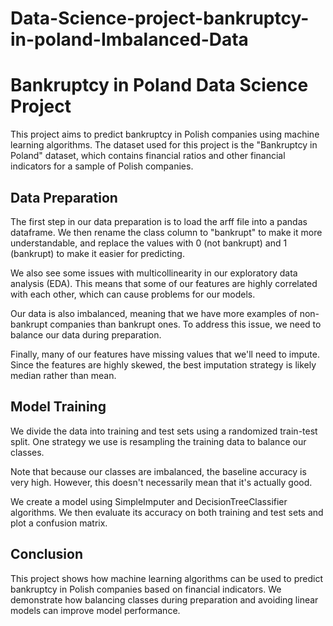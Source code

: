 # Data-Science-project-bankruptcy-in-poland-Imbalanced-Data
# Bankruptcy in Poland Data Science Project

This project aims to predict bankruptcy in Polish companies using machine learning algorithms. The dataset used for this project is the "Bankruptcy in Poland" dataset, which contains financial ratios and other financial indicators for a sample of Polish companies.

## Data Preparation

The first step in our data preparation is to load the arff file into a pandas dataframe. We then rename the class column to "bankrupt" to make it more understandable, and replace the values with 0 (not bankrupt) and 1 (bankrupt) to make it easier for predicting.

We also see some issues with multicollinearity in our exploratory data analysis (EDA). This means that some of our features are highly correlated with each other, which can cause problems for our models.

Our data is also imbalanced, meaning that we have more examples of non-bankrupt companies than bankrupt ones. To address this issue, we need to balance our data during preparation.

Finally, many of our features have missing values that we'll need to impute. Since the features are highly skewed, the best imputation strategy is likely median rather than mean.

## Model Training

We divide the data into training and test sets using a randomized train-test split. One strategy we use is resampling the training data to balance our classes.

Note that because our classes are imbalanced, the baseline accuracy is very high. However, this doesn't necessarily mean that it's actually good.

We create a model using SimpleImputer and DecisionTreeClassifier algorithms. We then evaluate its accuracy on both training and test sets and plot a confusion matrix.

## Conclusion

This project shows how machine learning algorithms can be used to predict bankruptcy in Polish companies based on financial indicators. We demonstrate how balancing classes during preparation and avoiding linear models can improve model performance.
